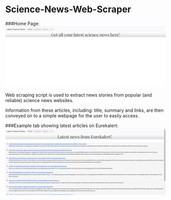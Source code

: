 # Science-News-Web-Scraper

###Home Page:
![Screenshot](screenshots/home_page.png)

Web scraping script is used to extract news stories from popular (and reliable) science news websites. 

Information from these articles, including: title, summary and links, are then conveyed on to a 
simple webpage for the user to easily access.

###Example tab showing latest articles on Eurekalert:
![Screenshot](screenshots/eurekalert_page.png)